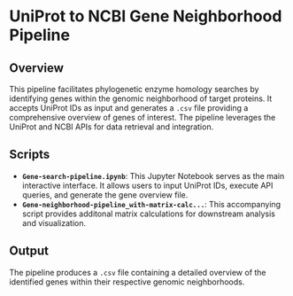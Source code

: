 # UniProt to NCBI Gene Neighborhood Pipeline

## Overview
This pipeline facilitates phylogenetic enzyme homology searches by identifying genes within the genomic neighborhood of target proteins. It accepts UniProt IDs as input and generates a `.csv` file providing a comprehensive overview of genes of interest. The pipeline leverages the UniProt and NCBI APIs for data retrieval and integration.

## Scripts

*   **`Gene-search-pipeline.ipynb`**: This Jupyter Notebook serves as the main interactive interface. It allows users to input UniProt IDs, execute API queries, and generate the gene overview file.
*   **`Gene-neighborhood-pipeline_with-matrix-calc...`**: This accompanying script provides additonal matrix calculations for downstream analysis and visualization.

## Output
The pipeline produces a `.csv` file containing a detailed overview of the identified genes within their respective genomic neighborhoods.

